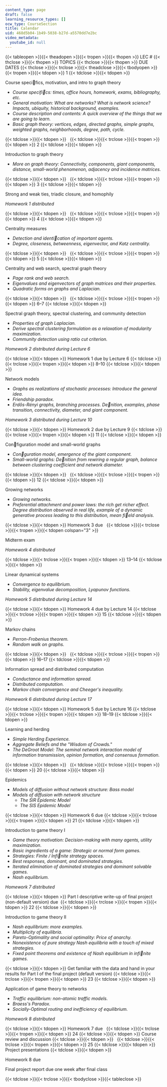 ```yaml
---
content_type: page
draft: false
learning_resource_types: []
ocw_type: CourseSection
title: Calendar
uid: 468d5b04-1b49-5038-b27d-a5570dd7e2bc
video_metadata:
  youtube_id: null
---
```

{{< tableopen >}}{{< theadopen >}}{{< tropen >}}{{< thopen >}}
LEC #
{{< thclose >}}{{< thopen >}}
TOPICS
{{< thclose >}}{{< thopen >}}
DUE DATES
{{< thclose >}}{{< trclose >}}{{< theadclose >}}{{< tbodyopen >}}{{< tropen >}}{{< tdopen >}}
1
{{< tdclose >}}{{< tdopen >}}

Course specifics, motivation, and intro to graph theory

- *Course specifics: times, office hours, homework, exams, bibliography, etc.*
- *General motivation: What are networks? What is network science? Impacts, ubiquity, historical background, examples.*
- *Course description and contents: A quick overview of the things that we are going to learn.*
- *Basic graph theory: vertices, edges, directed graphs, simple graphs, weighted graphs, neighborhoods, degree, path, cycle.*

{{< tdclose >}}{{< tdopen >}}
 
{{< tdclose >}}{{< trclose >}}{{< tropen >}}{{< tdopen >}}
2
{{< tdclose >}}{{< tdopen >}}

Introduction to graph theory

- *More on graph theory: Connectivity, components, giant components, distance, small-world phenomenon, adjacency and incidence matrices.*

{{< tdclose >}}{{< tdopen >}}
 
{{< tdclose >}}{{< trclose >}}{{< tropen >}}{{< tdopen >}}
3
{{< tdclose >}}{{< tdopen >}}

Strong and weak ties, triadic closure, and homophily

*Homework 1 distributed*

{{< tdclose >}}{{< tdopen >}}
 
{{< tdclose >}}{{< trclose >}}{{< tropen >}}{{< tdopen >}}
4
{{< tdclose >}}{{< tdopen >}}

Centrality measures

- *Detection and identication of important agents.*
- *Degree, closeness, betweenness, eigenvector, and Katz centrality.*

{{< tdclose >}}{{< tdopen >}}
 
{{< tdclose >}}{{< trclose >}}{{< tropen >}}{{< tdopen >}}
5
{{< tdclose >}}{{< tdopen >}}

Centrality and web search, spectral graph theory

- *Page rank and web search.*
- *Eigenvalues and eigenvectors of graph matrices and their properties.*
- *Quadratic forms on graphs and Laplacian.*

{{< tdclose >}}{{< tdopen >}}
 
{{< tdclose >}}{{< trclose >}}{{< tropen >}}{{< tdopen >}}
6–7
{{< tdclose >}}{{< tdopen >}}

Spectral graph theory, spectral clustering, and community detection

- *Properties of graph Laplacian.*
- *Derive spectral clustering formulation as a relaxation of modularity maximization.*
- *Community detection using ratio cut criterion.*

*Homework 2 distributed during Lecture 6*

{{< tdclose >}}{{< tdopen >}}
Homework 1 due by Lecture 6
{{< tdclose >}}{{< trclose >}}{{< tropen >}}{{< tdopen >}}
8–10
{{< tdclose >}}{{< tdopen >}}

Network models

- *Graphs as realizations of stochastic processes: Introduce the general idea.*
- *Friendship paradox.*
- *Erdős-Rényi graphs, branching processes. Denition, examples, phase transition, connectivity, diameter, and giant component.*

*Homework 3 distributed during Lecture 10*

{{< tdclose >}}{{< tdopen >}}
Homework 2 due by Lecture 9
{{< tdclose >}}{{< trclose >}}{{< tropen >}}{{< tdopen >}}
11
{{< tdclose >}}{{< tdopen >}}

Configuration model and small-world graphs

- *Conguration model, emergence of the giant component.*
- *Small-world graphs: Denition from rewiring a regular graph, balance between clustering coefficient and network diameter.*

{{< tdclose >}}{{< tdopen >}}
 
{{< tdclose >}}{{< trclose >}}{{< tropen >}}{{< tdopen >}}
12
{{< tdclose >}}{{< tdopen >}}

Growing networks

- *Growing networks.*
- *Preferential attachment and power laws: the rich get richer effect. Degree distribution observed in real life, example of a dynamic generative process leading to this distribution, mean field analysis.*

{{< tdclose >}}{{< tdopen >}}
Homework 3 due  
{{< tdclose >}}{{< trclose >}}{{< tropen >}}{{< tdopen colspan="3" >}}

Midterm exam

*Homework 4 distributed*

{{< tdclose >}}{{< trclose >}}{{< tropen >}}{{< tdopen >}}
13–14
{{< tdclose >}}{{< tdopen >}}

Linear dynamical systems

- *Convergence to equilibrium.*
- *Stability, eigenvalue decomposition, Lyapunov functions.*

*Homework 5 distributed during Lecture 14*

{{< tdclose >}}{{< tdopen >}}
Homework 4 due by Lecture 14
{{< tdclose >}}{{< trclose >}}{{< tropen >}}{{< tdopen >}}
15
{{< tdclose >}}{{< tdopen >}}

Markov chains

- *Perron-Frobenius theorem.*
- *Random walk on graphs.*

{{< tdclose >}}{{< tdopen >}}
 
{{< tdclose >}}{{< trclose >}}{{< tropen >}}{{< tdopen >}}
16–17
{{< tdclose >}}{{< tdopen >}}

Information spread and distributed computation

- *Conductance and information spread.*
- *Distributed computation.*
- *Markov chain convergence and Cheeger's inequality.*

*Homework 6 distributed during Lecture 17*

{{< tdclose >}}{{< tdopen >}}
Homework 5 due by Lecture 16
{{< tdclose >}}{{< trclose >}}{{< tropen >}}{{< tdopen >}}
18–19
{{< tdclose >}}{{< tdopen >}}

Learning and herding

- *Simple Herding Experience.*
- *Aggregate Beliefs and the "Wisdom of Crowds."*
- *The DeGroot Model: The seminal network interaction model of information transmission, opinion formation, and consensus formation.*

{{< tdclose >}}{{< tdopen >}}
 
{{< tdclose >}}{{< trclose >}}{{< tropen >}}{{< tdopen >}}
20
{{< tdclose >}}{{< tdopen >}}

Epidemics

- *Models of diffusion without network structure: Bass model*
- *Models of diffusion with network structure*
    - *The SIR Epidemic Model*
    - *The SIS Epidemic Model*

{{< tdclose >}}{{< tdopen >}}
Homework 6 due
{{< tdclose >}}{{< trclose >}}{{< tropen >}}{{< tdopen >}}
21
{{< tdclose >}}{{< tdopen >}}

Introduction to game theory I

- *Game theory motivation: Decision-making with many agents, utility maximization.*
- *Basic ingredients of a game: Strategic or normal form games.*
- *Strategies: Finite / Infinite strategy spaces.*
- *Best responses, dominant, and dominated strategies.*
- *Iterated elimination of dominated strategies and dominant solvable games.*
- *Nash equilibrium.*

*Homework 7 distributed*

{{< tdclose >}}{{< tdopen >}}
Part I descriptive write-up of final project (non-default version) due 
{{< tdclose >}}{{< trclose >}}{{< tropen >}}{{< tdopen >}}
22
{{< tdclose >}}{{< tdopen >}}

Introduction to game theory II

- *Nash equilibrium: more examples.*
- *Multiplicity of equilibria.*
- *Pareto-Optimality and social optimality: Price of anarchy.*
- *Nonexistence of pure strategy Nash equilibria with a touch of mixed strategies.*
- *Fixed point theorems and existence of Nash equilibrium in infinite games.*

{{< tdclose >}}{{< tdopen >}}
Get familiar with the data and hand in your results for Part I of the final project (default version)
{{< tdclose >}}{{< trclose >}}{{< tropen >}}{{< tdopen >}}
23
{{< tdclose >}}{{< tdopen >}}

Application of game theory to networks

- *Traffic equilibrium: non-atomic traffic models.*
- *Braess's Paradox.*
- *Socially-Optimal routing and inefficiency of equilibrium.*

*Homework 8 distributed*

{{< tdclose >}}{{< tdopen >}}
Homework 7 due  
{{< tdclose >}}{{< trclose >}}{{< tropen >}}{{< tdopen >}}
24
{{< tdclose >}}{{< tdopen >}}
Course review and discussion
{{< tdclose >}}{{< tdopen >}}
 
{{< tdclose >}}{{< trclose >}}{{< tropen >}}{{< tdopen >}}
25
{{< tdclose >}}{{< tdopen >}}
Project presentations
{{< tdclose >}}{{< tdopen >}}

Homework 8 due

Final project report due one week after final class

{{< tdclose >}}{{< trclose >}}{{< tbodyclose >}}{{< tableclose >}}